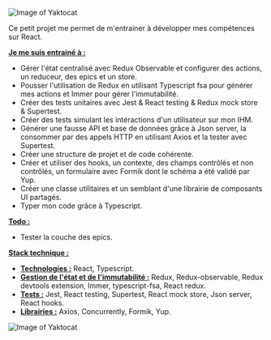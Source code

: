 ![Image of Yaktocat](https://imgur.com/eFOEUeD.png)

Ce petit projet me permet de m'entrainer à développer mes compétences sur React.

<ins>**Je me suis entrainé à :**</ins>
- Gérer l'état centralisé avec Redux Observable et configurer des actions, un reduceur, des epics et un store.
- Pousser l'utilisation de Redux en utilisant Typescript fsa pour générer mes actions et Immer pour gérer l'immutabilité.
- Créer des tests unitaires avec Jest & React testing & Redux mock store & Supertest.
- Créer des tests simulant les intéractions d'un utilisateur sur mon IHM.
- Générer une fausse API et base de données grâce à Json server, la consommer par des appels HTTP en utilisant Axios et la tester avec Supertest.
- Créer une structure de projet et de code cohérente.
- Créer et utiliser des hooks, un contexte, des champs contrôlés et non contrôlés, un formulaire avec Formik dont le schéma a été validé par Yup.
- Créer une classe utilitaires et un semblant d'une librairie de composants UI partagés.
- Typer mon code grâce à Typescript.


<ins>**Todo :**</ins>
- Tester la couche des epics.

<ins>**Stack technique :**</ins>
- <ins>**Technologies :**</ins> React, Typescript.
- <ins>**Gestion de l'état et de l'immutabilité :**</ins> Redux, Redux-observable, Redux devtools extension, Immer, typescript-fsa, React redux.
- <ins>**Tests :**</ins> Jest, React testing, Supertest, React mock store, Json server, React hooks.
- <ins>**Librairies :**</ins> Axios, Concurrently, Formik, Yup.


![Image of Yaktocat](https://imgur.com/87Gh56k.png)
